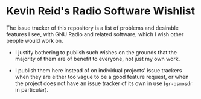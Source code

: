 # Kevin Reid's Radio Software Wishlist

The issue tracker of this repository is a list of problems and desirable features I see, with GNU Radio and related software, which I wish other people would work on.

* I justify bothering to publish such wishes on the grounds that the majority of them are of benefit to everyone, not just my own work.

* I publish them here instead of on individual projects' issue trackers when they are either too vague to be a good feature request, or when the project does not have an issue tracker of its own in use (`gr-osmosdr` in particular).
